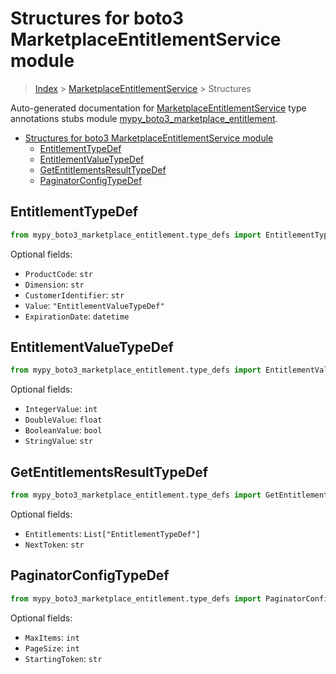 # Structures for boto3 MarketplaceEntitlementService module

> [Index](../README.md) > [MarketplaceEntitlementService](./README.md) > Structures

Auto-generated documentation for [MarketplaceEntitlementService](https://boto3.amazonaws.com/v1/documentation/api/latest/reference/services/marketplace-entitlement.html#MarketplaceEntitlementService)
type annotations stubs module [mypy_boto3_marketplace_entitlement](https://pypi.org/project/mypy-boto3-marketplace-entitlement/).

- [Structures for boto3 MarketplaceEntitlementService module](#structures-for-boto3-marketplaceentitlementservice-module)
  - [EntitlementTypeDef](#entitlementtypedef)
  - [EntitlementValueTypeDef](#entitlementvaluetypedef)
  - [GetEntitlementsResultTypeDef](#getentitlementsresulttypedef)
  - [PaginatorConfigTypeDef](#paginatorconfigtypedef)

## EntitlementTypeDef

```python
from mypy_boto3_marketplace_entitlement.type_defs import EntitlementTypeDef
```




Optional fields:
- `ProductCode`: `str`
- `Dimension`: `str`
- `CustomerIdentifier`: `str`
- `Value`: `"EntitlementValueTypeDef"`
- `ExpirationDate`: `datetime`


## EntitlementValueTypeDef

```python
from mypy_boto3_marketplace_entitlement.type_defs import EntitlementValueTypeDef
```




Optional fields:
- `IntegerValue`: `int`
- `DoubleValue`: `float`
- `BooleanValue`: `bool`
- `StringValue`: `str`


## GetEntitlementsResultTypeDef

```python
from mypy_boto3_marketplace_entitlement.type_defs import GetEntitlementsResultTypeDef
```




Optional fields:
- `Entitlements`: `List["EntitlementTypeDef"]`
- `NextToken`: `str`


## PaginatorConfigTypeDef

```python
from mypy_boto3_marketplace_entitlement.type_defs import PaginatorConfigTypeDef
```




Optional fields:
- `MaxItems`: `int`
- `PageSize`: `int`
- `StartingToken`: `str`

